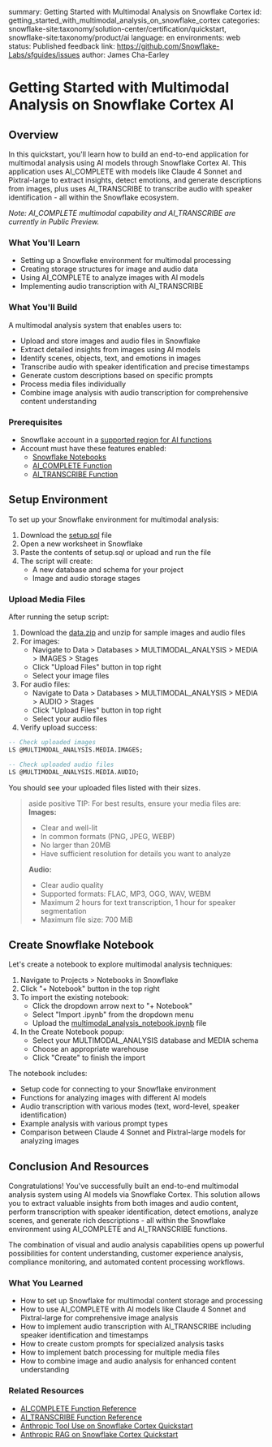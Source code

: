 summary: Getting Started with Multimodal Analysis on Snowflake Cortex
id: getting_started_with_multimodal_analysis_on_snowflake_cortex
categories: snowflake-site:taxonomy/solution-center/certification/quickstart, snowflake-site:taxonomy/product/ai
language: en
environments: web
status: Published
feedback link: https://github.com/Snowflake-Labs/sfguides/issues
author: James Cha-Earley

# Getting Started with Multimodal Analysis on Snowflake Cortex AI
<!-- ------------------------ -->
## Overview


In this quickstart, you'll learn how to build an end-to-end application for multimodal analysis using AI models through Snowflake Cortex AI. This application uses AI_COMPLETE with models like Claude 4 Sonnet and Pixtral-large to extract insights, detect emotions, and generate descriptions from images, plus uses AI_TRANSCRIBE to transcribe audio with speaker identification - all within the Snowflake ecosystem.

*Note: AI_COMPLETE multimodal capability and AI_TRANSCRIBE are currently in Public Preview.*

### What You'll Learn
- Setting up a Snowflake environment for multimodal processing
- Creating storage structures for image and audio data
- Using AI_COMPLETE to analyze images with AI models
- Implementing audio transcription with AI_TRANSCRIBE

### What You'll Build
A multimodal analysis system that enables users to:
- Upload and store images and audio files in Snowflake
- Extract detailed insights from images using AI models
- Identify scenes, objects, text, and emotions in images
- Transcribe audio with speaker identification and precise timestamps
- Generate custom descriptions based on specific prompts
- Process media files individually
- Combine image analysis with audio transcription for comprehensive content understanding

### Prerequisites
- Snowflake account in a [supported region for AI functions](https://docs.snowflake.com/en/user-guide/snowflake-cortex/llm-functions#label-cortex-llm-availability)
- Account must have these features enabled:
  - [Snowflake Notebooks](https://docs.snowflake.com/en/user-guide/ui-snowsight/notebooks)
  - [AI_COMPLETE Function](https://docs.snowflake.com/en/sql-reference/functions/ai_complete)
  - [AI_TRANSCRIBE Function](https://docs.snowflake.com/en/sql-reference/functions/ai-transcribe)

<!-- ------------------------ -->
## Setup Environment


To set up your Snowflake environment for multimodal analysis:

1. Download the [setup.sql](https://github.com/Snowflake-Labs/sfguide-getting-started-with-multimodal-analysis-with-anthropic-snowflake-cortex/blob/main/setup.sql) file
2. Open a new worksheet in Snowflake
3. Paste the contents of setup.sql or upload and run the file
4. The script will create:
   - A new database and schema for your project
   - Image and audio storage stages

### Upload Media Files

After running the setup script:

1. Download the [data.zip](https://github.com/Snowflake-Labs/sfguide-getting-started-with-multimodal-analysis-with-anthropic-snowflake-cortex/blob/main/data/data.zip) and unzip for sample images and audio files
2. For images:
   - Navigate to Data > Databases > MULTIMODAL_ANALYSIS > MEDIA > IMAGES > Stages
   - Click "Upload Files" button in top right
   - Select your image files
3. For audio files:
   - Navigate to Data > Databases > MULTIMODAL_ANALYSIS > MEDIA > AUDIO > Stages
   - Click "Upload Files" button in top right
   - Select your audio files
4. Verify upload success:

```sql
-- Check uploaded images
LS @MULTIMODAL_ANALYSIS.MEDIA.IMAGES;

-- Check uploaded audio files
LS @MULTIMODAL_ANALYSIS.MEDIA.AUDIO;
```

You should see your uploaded files listed with their sizes.

> aside positive
> TIP: For best results, ensure your media files are:
> **Images:**
> - Clear and well-lit
> - In common formats (PNG, JPEG, WEBP)
> - No larger than 20MB
> - Have sufficient resolution for details you want to analyze
> 
> **Audio:**
> - Clear audio quality
> - Supported formats: FLAC, MP3, OGG, WAV, WEBM
> - Maximum 2 hours for text transcription, 1 hour for speaker segmentation
> - Maximum file size: 700 MiB

<!-- ------------------------ -->
## Create Snowflake Notebook


Let's create a notebook to explore multimodal analysis techniques:

1. Navigate to Projects > Notebooks in Snowflake
2. Click "+ Notebook" button in the top right
3. To import the existing notebook:
   * Click the dropdown arrow next to "+ Notebook" 
   * Select "Import .ipynb" from the dropdown menu
   * Upload the [multimodal_analysis_notebook.ipynb](https://github.com/Snowflake-Labs/sfguide-getting-started-with-multimodal-analysis-with-anthropic-snowflake-cortex/blob/main/multimodal_analysis_notebook.ipynb) file
4. In the Create Notebook popup:
   * Select your MULTIMODAL_ANALYSIS database and MEDIA schema
   * Choose an appropriate warehouse
   * Click "Create" to finish the import

The notebook includes:
- Setup code for connecting to your Snowflake environment
- Functions for analyzing images with different AI models
- Audio transcription with various modes (text, word-level, speaker identification)
- Example analysis with various prompt types
- Comparison between Claude 4 Sonnet and Pixtral-large models for analyzing images

<!-- ------------------------ -->
## Conclusion And Resources


Congratulations! You've successfully built an end-to-end multimodal analysis system using AI models via Snowflake Cortex. This solution allows you to extract valuable insights from both images and audio content, perform transcription with speaker identification, detect emotions, analyze scenes, and generate rich descriptions - all within the Snowflake environment using AI_COMPLETE and AI_TRANSCRIBE functions.

The combination of visual and audio analysis capabilities opens up powerful possibilities for content understanding, customer experience analysis, compliance monitoring, and automated content processing workflows.

### What You Learned
- How to set up Snowflake for multimodal content storage and processing
- How to use AI_COMPLETE with AI models like Claude 4 Sonnet and Pixtral-large for comprehensive image analysis
- How to implement audio transcription with AI_TRANSCRIBE including speaker identification and timestamps
- How to create custom prompts for specialized analysis tasks
- How to implement batch processing for multiple media files
- How to combine image and audio analysis for enhanced content understanding

### Related Resources
- [AI_COMPLETE Function Reference](https://docs.snowflake.com/en/sql-reference/functions/ai_complete)
- [AI_TRANSCRIBE Function Reference](https://docs.snowflake.com/en/sql-reference/functions/ai-transcribe)
- [Anthropic Tool Use on Snowflake Cortex Quickstart](https://quickstarts.snowflake.com/guide/getting-started-with-tool-use-on-cortex-and-anthropic-claude/index.html?index=..%2F..index#0)
- [Anthropic RAG on Snowflake Cortex Quickstart](https://quickstarts.snowflake.com/guide/getting_started_with_anthropic_on_snowflake_cortex/index.html?index=..%2F..index#0)

